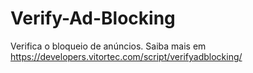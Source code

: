 # Verify-Ad-Blocking
Verifica o bloqueio de anúncios. Saiba mais em https://developers.vitortec.com/script/verifyadblocking/
